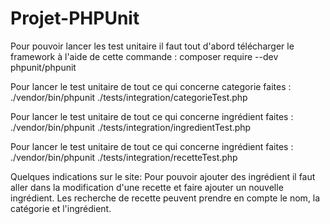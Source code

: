# Projet-PHPUnit


Pour pouvoir lancer les test unitaire il faut tout d'abord télécharger le framework à l'aide de cette commande :
composer require --dev phpunit/phpunit

Pour lancer le test unitaire de tout ce qui concerne categorie faites :
./vendor/bin/phpunit ./tests/integration/categorieTest.php

Pour lancer le test unitaire de tout ce qui concerne ingrédient faites :
./vendor/bin/phpunit ./tests/integration/ingredientTest.php

Pour lancer le test unitaire de tout ce qui concerne ingrédient faites :
./vendor/bin/phpunit ./tests/integration/recetteTest.php  

Quelques indications sur le site:
Pour pouvoir ajouter des ingrédient il faut aller dans la modification d'une recette et faire ajouter un nouvelle ingrédient.
Les recherche de recette peuvent prendre en compte le nom, la catégorie et l'ingrédient.